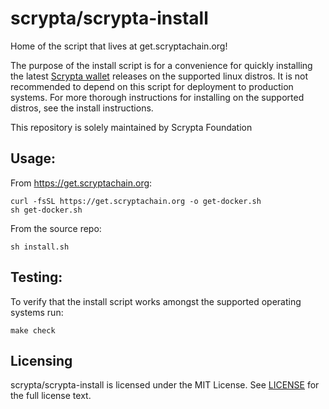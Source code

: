 # scrypta/scrypta-install

Home of the script that lives at get.scryptachain.org!

The purpose of the install script is for a convenience for quickly installing the latest [Scrypta wallet](https://github.com/scryptachain/scrypta) releases on the supported linux distros. It is not recommended to depend on this script for deployment to production systems. For more thorough instructions for installing on the supported distros, see the install instructions.

This repository is solely maintained by Scrypta Foundation

## Usage:
From https://get.scryptachain.org:

```shell
curl -fsSL https://get.scryptachain.org -o get-docker.sh
sh get-docker.sh
```

From the source repo:

```shell
sh install.sh
```

## Testing:
To verify that the install script works amongst the supported operating systems run:

```shell
make check
```

## Licensing

scrypta/scrypta-install is licensed under the MIT License. See [LICENSE](LICENSE) for the full license text.